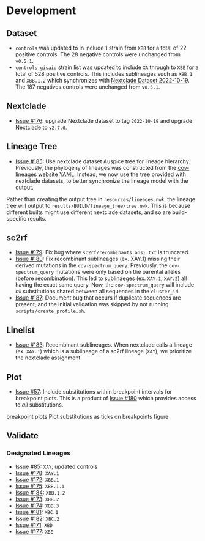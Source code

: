 # Development

## Dataset

- `controls` was updated to in include 1 strain from `XBB` for a total of 22 positive controls. The 28 negative controls were unchanged from `v0.5.1`.
- `controls-gisaid` strain list was updated to include `XA` through to `XBE` for a total of 528 positive controls. This includes sublineages such as `XBB.1` and `XBB.1.2` which synchronizes with [Nextclade Dataset 2022-10-19](https://github.com/nextstrain/nextclade_data/releases/tag/2022-10-19). The 187 negatives controls were unchanged from `v0.5.1`.

## Nextclade

- [Issue #176](https://github.com/ktmeaton/ncov-recombinant/issues/176): upgrade Nextclade dataset to tag `2022-10-19` and upgrade Nextclade to `v2.7.0`.

## Lineage Tree

- [Issue #185](https://github.com/ktmeaton/ncov-recombinant/issues/185): Use nextclade dataset Auspice tree for lineage hierarchy. Previously, the phylogeny of lineages was constructed from the [cov-lineages website YAML](https://github.com/cov-lineages/lineages-website/blob/master/_data/lineages.yml). Instead, we now use the tree provided with nextclade datasets, to better synchronize the lineage model with the output.

Rather than creating the output tree in `resources/lineages.nwk`, the lineage tree will output to `results/BUILD/lineage_tree/tree.nwk`. This is because different builts might use different nextclade datasets, and so are build-specific results.

## sc2rf

- [Issue #179](https://github.com/ktmeaton/ncov-recombinant/issues/179): Fix bug where `sc2rf/recombinants.ansi.txt` is truncated.
- [Issue #180](https://github.com/ktmeaton/ncov-recombinant/issues/180): Fix recombinant sublineages (ex. XAY.1) missing their derived mutations in the `cov-spectrum_query`. Previously, the `cov-spectrum_query` mutations were only based on the parental alleles (before recombination). This led to sublinaeges (ex. `XAY.1`, `XAY.2`) all having the exact same query. Now, the `cov-spectrum_query` will include _all_ substitutions shared between all sequences in the `cluster_id`.
- [Issue #187](https://github.com/ktmeaton/ncov-recombinant/issues/187): Document bug that occurs if duplicate sequences are present, and the initial validation was skipped by not running `scripts/create_profile.sh`.

## Linelist

- [Issue #183](https://github.com/ktmeaton/ncov-recombinant/issues/183): Recombinant sublineages. When nextclade calls a lineage (ex. `XAY.1`) which is a sublineage of a sc2rf lineage (`XAY`), we prioritize the nextclade assignment.

## Plot

- [Issue #57](https://github.com/ktmeaton/ncov-recombinant/issues/57): Include substitutions within breakpoint intervals for breakpoint plots. This is a product of [Issue #180](https://github.com/ktmeaton/ncov-recombinant/issues/180) which provides access to _all_ substitutions.

breakpoint plots Plot substitutions as ticks on breakpoints figure

## Validate

### Designated Lineages

- [Issue #85](https://github.com/ktmeaton/ncov-recombinant/issues/85): `XAY`, updated controls
- [Issue #178](https://github.com/ktmeaton/ncov-recombinant/issues/178): `XAY.1`
- [Issue #172](https://github.com/ktmeaton/ncov-recombinant/issues/172): `XBB.1`
- [Issue #175](https://github.com/ktmeaton/ncov-recombinant/issues/175): `XBB.1.1`
- [Issue #184](https://github.com/ktmeaton/ncov-recombinant/issues/184): `XBB.1.2`
- [Issue #173](https://github.com/ktmeaton/ncov-recombinant/issues/173): `XBB.2`
- [Issue #174](https://github.com/ktmeaton/ncov-recombinant/issues/174): `XBB.3`
- [Issue #181](https://github.com/ktmeaton/ncov-recombinant/issues/181): `XBC.1`
- [Issue #182](https://github.com/ktmeaton/ncov-recombinant/issues/182): `XBC.2`
- [Issue #171](https://github.com/ktmeaton/ncov-recombinant/issues/171): `XBD`
- [Issue #177](https://github.com/ktmeaton/ncov-recombinant/issues/177): `XBE`
